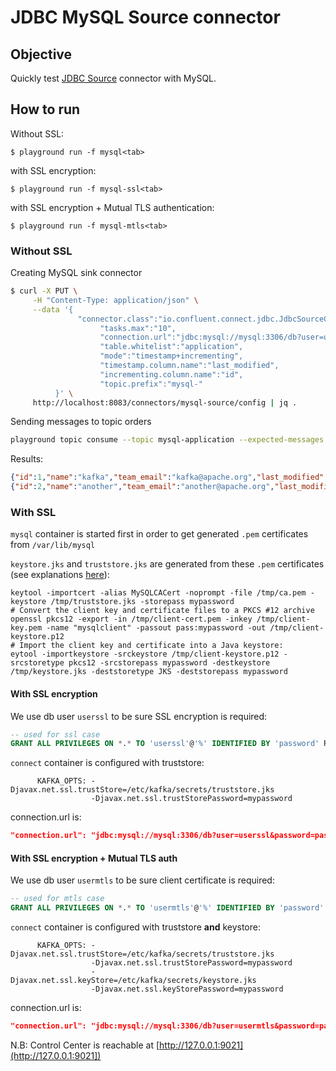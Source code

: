 # JDBC MySQL Source connector



## Objective

Quickly test [JDBC Source](https://docs.confluent.io/current/connect/kafka-connect-jdbc/source-connector/index.html#kconnect-long-jdbc-source-connector) connector with MySQL.




## How to run

Without SSL:

```
$ playground run -f mysql<tab>
```

with SSL encryption:

```
$ playground run -f mysql-ssl<tab>
```

with SSL encryption + Mutual TLS authentication:

```
$ playground run -f mysql-mtls<tab>
```

### Without SSL

Creating MySQL sink connector

```bash
$ curl -X PUT \
     -H "Content-Type: application/json" \
     --data '{
               "connector.class":"io.confluent.connect.jdbc.JdbcSourceConnector",
                    "tasks.max":"10",
                    "connection.url":"jdbc:mysql://mysql:3306/db?user=user&password=password&useSSL=false",
                    "table.whitelist":"application",
                    "mode":"timestamp+incrementing",
                    "timestamp.column.name":"last_modified",
                    "incrementing.column.name":"id",
                    "topic.prefix":"mysql-"
          }' \
     http://localhost:8083/connectors/mysql-source/config | jq .
```

Sending messages to topic orders

```bash
playground topic consume --topic mysql-application --expected-messages 2
```

Results:

```json
{"id":1,"name":"kafka","team_email":"kafka@apache.org","last_modified":1617377438000}
{"id":2,"name":"another","team_email":"another@apache.org","last_modified":1617377478000}
```
### With SSL

`mysql` container is started first in order to get generated `.pem` certificates from `/var/lib/mysql`

`keystore.jks` and `truststore.jks` are generated from these `.pem` certificates (see explanations [here](https://dev.mysql.com/doc/connector-j/5.1/en/connector-j-reference-using-ssl.html)):

```
keytool -importcert -alias MySQLCACert -noprompt -file /tmp/ca.pem -keystore /tmp/truststore.jks -storepass mypassword
# Convert the client key and certificate files to a PKCS #12 archive
openssl pkcs12 -export -in /tmp/client-cert.pem -inkey /tmp/client-key.pem -name "mysqlclient" -passout pass:mypassword -out /tmp/client-keystore.p12
# Import the client key and certificate into a Java keystore:
eytool -importkeystore -srckeystore /tmp/client-keystore.p12 -srcstoretype pkcs12 -srcstorepass mypassword -destkeystore /tmp/keystore.jks -deststoretype JKS -deststorepass mypassword
```

#### With SSL encryption

We use db user `userssl` to be sure SSL encryption is required:

```sql
-- used for ssl case
GRANT ALL PRIVILEGES ON *.* TO 'userssl'@'%' IDENTIFIED BY 'password' REQUIRE SSL;
```

`connect` container is configured with truststore:

```
      KAFKA_OPTS: -Djavax.net.ssl.trustStore=/etc/kafka/secrets/truststore.jks
                  -Djavax.net.ssl.trustStorePassword=mypassword
```

connection.url is:

```json
"connection.url": "jdbc:mysql://mysql:3306/db?user=userssl&password=password&verifyServerCertificate=true&useSSL=true&requireSSL=true&enabledTLSProtocols=TLSv1,TLSv1.1,TLSv1.2,TLSv1.3"
```

#### With SSL encryption + Mutual TLS auth

We use db user `usermtls` to be sure client certificate is required:

```sql
-- used for mtls case
GRANT ALL PRIVILEGES ON *.* TO 'usermtls'@'%' IDENTIFIED BY 'password' REQUIRE X509;
```

`connect` container is configured with truststore **and** keystore:

```
      KAFKA_OPTS: -Djavax.net.ssl.trustStore=/etc/kafka/secrets/truststore.jks
                  -Djavax.net.ssl.trustStorePassword=mypassword
                  -Djavax.net.ssl.keyStore=/etc/kafka/secrets/keystore.jks
                  -Djavax.net.ssl.keyStorePassword=mypassword
```

connection.url is:

```json
"connection.url": "jdbc:mysql://mysql:3306/db?user=usermtls&password=password&verifyServerCertificate=true&useSSL=true&requireSSL=true&enabledTLSProtocols=TLSv1,TLSv1.1,TLSv1.2,TLSv1.3"
```

N.B: Control Center is reachable at [http://127.0.0.1:9021](http://127.0.0.1:9021])